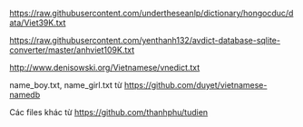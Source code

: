 https://raw.githubusercontent.com/undertheseanlp/dictionary/hongocduc/data/Viet39K.txt

https://raw.githubusercontent.com/yenthanh132/avdict-database-sqlite-converter/master/anhviet109K.txt

http://www.denisowski.org/Vietnamese/vnedict.txt

name_boy.txt, name_girl.txt từ https://github.com/duyet/vietnamese-namedb

Các files khác từ https://github.com/thanhphu/tudien